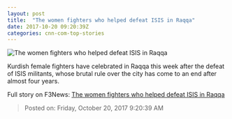 ```yaml
---
layout: post
title:  "The women fighters who helped defeat ISIS in Raqqa"
date: 2017-10-20 09:20:39Z
categories: cnn-com-top-stories
---
```


![The women fighters who helped defeat ISIS in Raqqa](http://cdn.cnn.com/cnnnext/dam/assets/171019142830-05-female-ypg-raqqa-avrim-difram-1-super-tease.jpg)

Kurdish female fighters have celebrated in Raqqa this week after the defeat of ISIS militants, whose brutal rule over the city has come to an end after almost four years.


Full story on F3News: [The women fighters who helped defeat ISIS in Raqqa](http://www.f3nws.com/n/ZygfxB)

> Posted on: Friday, October 20, 2017 9:20:39 AM
